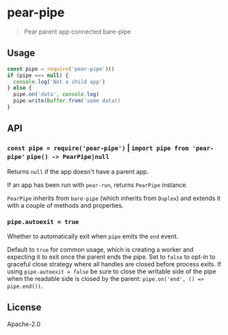 # pear-pipe

> Pear parent app connected bare-pipe

## Usage

```js
const pipe = require('pear-pipe')()
if (pipe === null) {
  console.log('Not a child app')
} else {
  pipe.on('data', console.log)
  pipe.write(Buffer.from('some data))
}
```

## API

### `const pipe = require('pear-pipe')` | `import pipe from 'pear-pipe'` `pipe() -> PearPipe|null`

Returns `null` if the app doesn't have a parent app.

If an app has been run with `pear-run`, returns `PearPipe` instance.

`PearPipe` inherits from `bare-pipe` (which inherits from `Duplex`) and extends it with a couple of methods and properties.

### `pipe.autoexit = true`

Whether to automatically exit when `pipe` emits the `end` event.

Default to `true` for common usage, which is creating a worker and expecting it to exit once the parent ends the pipe. Set to `false` to opt-in to graceful close strategy where all handles are closed before process exits. If using `pipe.autoexit = false` be sure to close the writable side of the pipe when the readable side is closed by the parent: `pipe.on('end', () => pipe.end())`.

## License

Apache-2.0
